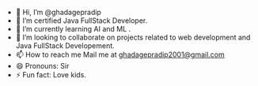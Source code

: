 - 👋 Hi, I’m @ghadagepradip
- 👀 I’m certified Java FullStack Developer.
- 🌱 I’m currently learning AI and ML .
- 💞️ I’m looking to collaborate on projects related to web development and Java FullStack Developement.
- 📫 How to reach me Mail me at ghadagepradip2001@gmail.com
- 😄 Pronouns: Sir
- ⚡ Fun fact: Love kids.

<!---
ghadagepradip/ghadagepradip is a ✨ special ✨ repository because its `README.md` (this file) appears on your GitHub profile.
You can click the Preview link to take a look at your changes.
--->
